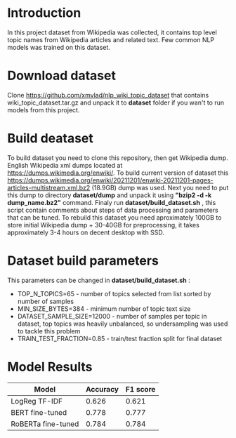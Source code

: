 # Introduction
In this project dataset from Wikipedia was collected, it contains top level topic names from Wikipedia articles and related text. Few common NLP models was trained on this dataset.

# Download dataset
Clone https://github.com/xmvlad/nlp_wiki_topic_dataset that contains wiki_topic_dataset.tar.gz and unpack it to __dataset__ folder if you wan't to run models from this project.

# Build deataset
To build dataset you need to clone this repository, then get Wikipedia dump. English Wikipedia xml dumps located at https://dumps.wikimedia.org/enwiki/. To build current version of dataset this https://dumps.wikimedia.org/enwiki/20211201/enwiki-20211201-pages-articles-multistream.xml.bz2 (18.9GB) dump was used. Next you need to put this dump to directory __dataset/dump__ and unpack it using __"bzip2 -d -k dump_name.bz2"__ command. Finaly run __dataset/build_dataset.sh__ , this script contain comments about steps of data processing and parameters that can be tuned. To rebuild this dataset you need aproximately 100GB to store initial Wikipedia dump + 30-40GB for preprocessing, it takes approximately 3-4 hours on decent desktop with SSD.

# Dataset build parameters
This parameters can be changed in __dataset/build_dataset.sh__ :

- TOP_N_TOPICS=65 - number of topics selected from list sorted by number of samples 
- MIN_SIZE_BYTES=384 - minimum number of topic text size
- DATASET_SAMPLE_SIZE=12000 - number of samples per topic in dataset, top topics was heavily unbalanced, so undersampling was used to tackle this problem
- TRAIN_TEST_FRACTION=0.85 - train/test fraction split for final dataset

# Model Results

| Model              | Accuracy | F1 score |
|------------------- |----------|----------|
| LogReg TF-IDF      |   0.626  |  0.621   |
| BERT fine-tuned    |   0.778  |  0.777   |
| RoBERTa fine-tuned |   0.784  |  0.784   |

